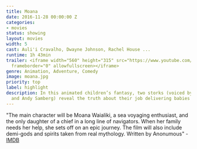 ```yaml
---
title: Moana
date: 2016-11-28 00:00:00 Z
categories:
- movies
status: showing
layout: movies
width: 5
cast: Auli'i Cravalho, Dwayne Johnson, Rachel House ...
runtime: 1h 43min
trailer: <iframe width="560" height="315" src="https://www.youtube.com/embed/LKFuXETZUsI"
  frameborder="0" allowfullscreen></iframe>
genre: Animation, Adventure, Comedy
image: moana.jpg
priority: top
label: highlight
description: In this animated children’s fantasy, two storks (voiced by Kelsey Grammer
  and Andy Samberg) reveal the truth about their job delivering babies to new parents.
---
```


"The main character will be Moana Waialiki, a sea voyaging enthusiast, and the only daughter of a chief in a long line of navigators. When her family needs her help, she sets off on an epic journey. The film will also include demi-gods and spirits taken from real mythology. Written by Anonumous" - <a href="http://www.imdb.com/title/tt3521164/?ref_=fn_al_tt_1">IMDB</a>
